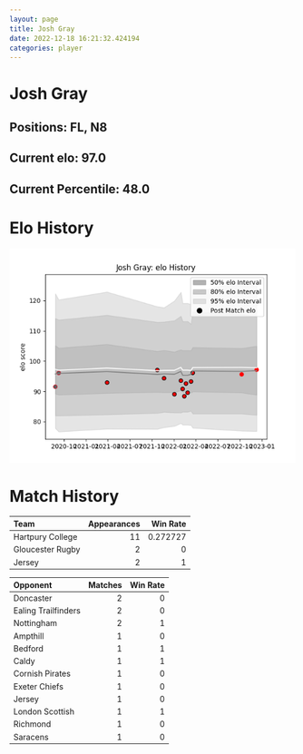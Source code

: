 ```yaml
---  
layout: page  
title: Josh Gray  
date: 2022-12-18 16:21:32.424194  
categories: player  
---
```

# Josh Gray

## Positions: FL, N8

## Current elo: 97.0

## Current Percentile: 48.0

# Elo History


![elo history](history_JoshGray.png)
# Match History


| Team             |   Appearances |   Win Rate |
|:-----------------|--------------:|-----------:|
| Hartpury College |            11 |   0.272727 |
| Gloucester Rugby |             2 |   0        |
| Jersey           |             2 |   1        |

| Opponent            |   Matches |   Win Rate |
|:--------------------|----------:|-----------:|
| Doncaster           |         2 |          0 |
| Ealing Trailfinders |         2 |          0 |
| Nottingham          |         2 |          1 |
| Ampthill            |         1 |          0 |
| Bedford             |         1 |          1 |
| Caldy               |         1 |          1 |
| Cornish Pirates     |         1 |          0 |
| Exeter Chiefs       |         1 |          0 |
| Jersey              |         1 |          0 |
| London Scottish     |         1 |          1 |
| Richmond            |         1 |          0 |
| Saracens            |         1 |          0 |
